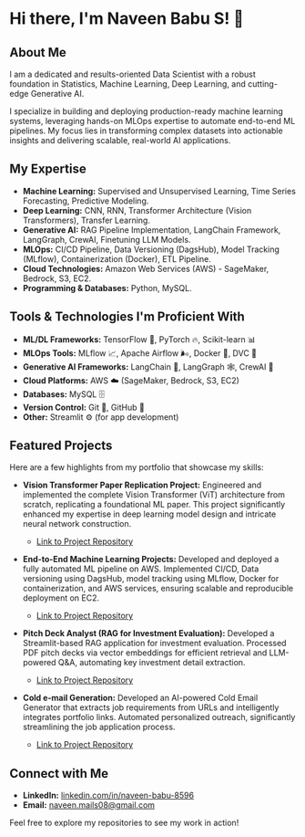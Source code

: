 # Hi there, I'm Naveen Babu S! 👋

## About Me

I am a dedicated and results-oriented Data Scientist with a robust foundation in Statistics, Machine Learning, Deep Learning, and cutting-edge Generative AI. 
<!--
My journey, transitioning from Mechanical Engineering and Civil Service preparation into the dynamic field of Data Science, has equipped me with a unique blend of analytical rigor, perseverance, and a passion for solving complex problems with data-driven solutions.
-->

I specialize in building and deploying production-ready machine learning systems, leveraging hands-on MLOps expertise to automate end-to-end ML pipelines. My focus lies in transforming complex datasets into actionable insights and delivering scalable, real-world AI applications.

## My Expertise

* **Machine Learning:** Supervised and Unsupervised Learning, Time Series Forecasting, Predictive Modeling.
* **Deep Learning:** CNN, RNN, Transformer Architecture (Vision Transformers), Transfer Learning.
* **Generative AI:** RAG Pipeline Implementation, LangChain Framework, LangGraph, CrewAI, Finetuning LLM Models.
* **MLOps:** CI/CD Pipeline, Data Versioning (DagsHub), Model Tracking (MLflow), Containerization (Docker), ETL Pipeline.
* **Cloud Technologies:** Amazon Web Services (AWS) - SageMaker, Bedrock, S3, EC2.
* **Programming & Databases:** Python, MySQL.

## Tools & Technologies I'm Proficient With

* **ML/DL Frameworks:** TensorFlow 🧠, PyTorch 🔥, Scikit-learn 📊
* **MLOps Tools:** MLflow 📈, Apache Airflow 🌬️, Docker 🐳, DVC 💾
* **Generative AI Frameworks:** LangChain 🔗, LangGraph 🕸️, CrewAI 🤖
* **Cloud Platforms:** AWS ☁️ (SageMaker, Bedrock, S3, EC2)
* **Databases:** MySQL 🗄️
* **Version Control:** Git 🌳, GitHub 🐙
* **Other:** Streamlit ⚙️ (for app development)

## Featured Projects

Here are a few highlights from my portfolio that showcase my skills:

* **Vision Transformer Paper Replication Project:** Engineered and implemented the complete Vision Transformer (ViT) architecture from scratch, replicating a foundational ML paper. This project significantly enhanced my expertise in deep learning model design and intricate neural network construction.
    * [Link to Project Repository](https://github.com/Naveen-DS08/ViT_paper_replication.git)
      

* **End-to-End Machine Learning Projects:** Developed and deployed a fully automated ML pipeline on AWS. Implemented CI/CD, Data versioning using DagsHub, model tracking using MLflow, Docker for containerization, and AWS services, ensuring scalable and reproducible deployment on EC2.
    * [Link to Project Repository](https://github.com/Naveen-DS08/end-to-end-ML_project.git)

* **Pitch Deck Analyst (RAG for Investment Evaluation):** Developed a Streamlit-based RAG application for investment evaluation. Processed PDF pitch decks via vector embeddings for efficient retrieval and LLM-powered Q&A, automating key investment detail extraction.
    * [Link to Project Repository](https://github.com/Naveen-DS08/RAG_for_Investment_evaluation.git)

* **Cold e-mail Generation:** Developed an AI-powered Cold Email Generator that extracts job requirements from URLs and intelligently integrates portfolio links. Automated personalized outreach, significantly streamlining the job application process.
    * [Link to Project Repository](https://github.com/Naveen-DS08/Cold_e-mail_Generator.git)


## Connect with Me

* **LinkedIn:** [linkedin.com/in/naveen-babu-8596](http://www.linkedin.com/in/naveen-babu-8596)
* **Email:** naveen.mails08@gmail.com

Feel free to explore my repositories to see my work in action!

<!--
**Naveen-DS08/Naveen-DS08** is a ✨ _special_ ✨ repository because its `README.md` (this file) appears on your GitHub profile.

Here are some ideas to get you started:

- 🔭 I’m currently working on ...
- 🌱 I’m currently learning ...
- 👯 I’m looking to collaborate on ...
- 🤔 I’m looking for help with ...
- 💬 Ask me about ...
- 📫 How to reach me: ...
- 😄 Pronouns: ...
- ⚡ Fun fact: ...
-->
